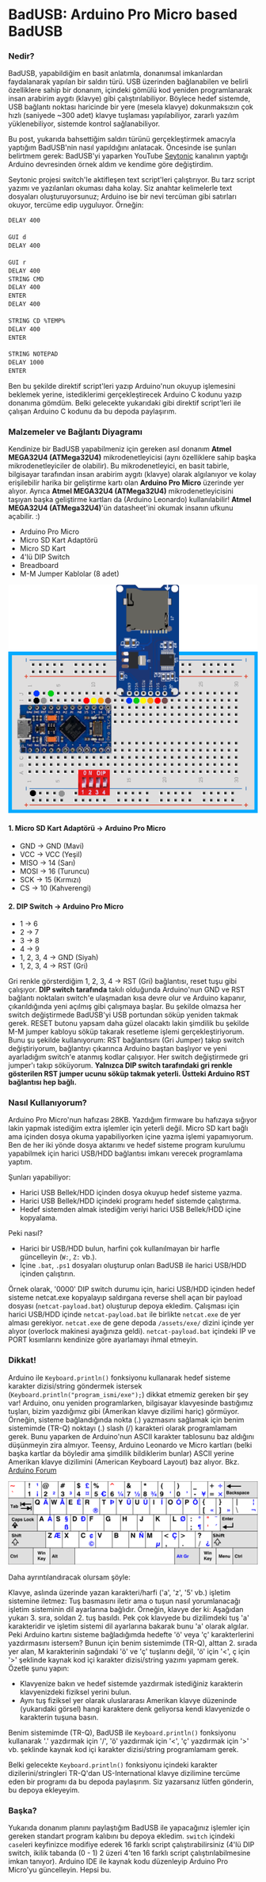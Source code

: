 # BadUSB: Arduino Pro Micro based BadUSB

### **Nedir?**

BadUSB, yapabildiğim en basit anlatımla, donanımsal imkanlardan faydalanarak
yapılan bir saldırı türü. USB üzerinden bağlanabilen ve belirli özelliklere
sahip bir donanım, içindeki gömülü kod yeniden programlanarak insan arabirim
aygıtı (klavye) gibi çalıştırılabiliyor. Böylece hedef sistemde, USB bağlantı
noktası haricinde bir yere (mesela klavye) dokunmaksızın çok hızlı (saniyede
~300 adet) klavye tuşlaması yapılabiliyor, zararlı yazılım yüklenebiliyor,
sistemde kontrol sağlanabiliyor.

Bu post, yukarıda bahsettiğim saldırı türünü gerçekleştirmek amacıyla yaptığım
BadUSB'nin nasıl yapıldığını anlatacak. Öncesinde ise şunları belirtmem gerek:
BadUSB'yi yaparken YouTube
[Seytonic](https://www.youtube.com/channel/UCW6xlqxSY3gGur4PkGPEUeA) kanalının
yaptığı Arduino devresinden örnek aldım ve kendime göre değiştirdim.

Seytonic projesi switch'le aktifleşen text script'leri çalıştırıyor. Bu tarz
script yazımı ve yazılanları okuması daha kolay. Siz anahtar kelimelerle text
dosyaları oluşturuyorsunuz; Arduino ise bir nevi tercüman gibi satırları
okuyor, tercüme edip uyguluyor. Örneğin:

```txt
DELAY 400

GUI d
DELAY 400

GUI r
DELAY 400
STRING CMD
DELAY 400
ENTER
DELAY 400

STRING CD %TEMP%
DELAY 400
ENTER

STRING NOTEPAD
DELAY 1000
ENTER
```

Ben bu şekilde direktif script'leri yazıp Arduino'nun okuyup işlemesini
beklemek yerine, istediklerimi gerçekleştirecek Arduino C kodunu yazıp
donanıma gömdüm. Belki gelecekte yukarıdaki gibi direktif script'leri ile
çalışan Arduino C kodunu da bu depoda paylaşırım.

### **Malzemeler ve Bağlantı Diyagramı**

Kendinize bir BadUSB yapabilmeniz için gereken asıl donanım **Atmel MEGA32U4
(ATMega32U4)** mikrodenetleyicisi (aynı özelliklere sahip başka
mikrodenetleyiciler de olabilir). Bu mikrodenetleyici, en basit tabirle,
bilgisayar tarafından insan arabirim aygıtı (klavye) olarak algılanıyor ve
kolay erişilebilir harika bir geliştirme kartı olan **Arduino Pro Micro**
üzerinde yer alıyor. Ayrıca **Atmel MEGA32U4 (ATMega32U4)**
mikrodenetleyicisini taşıyan başka geliştirme kartları da (Arduino Leonardo)
kullanılabilir! **Atmel MEGA32U4 (ATMega32U4)**'ün datasheet'ini okumak
insanın ufkunu açabilir. :)

+ Arduino Pro Micro
+ Micro SD Kart Adaptörü
+ Micro SD Kart
+ 4'lü DIP Switch
+ Breadboard
+ M-M Jumper Kablolar (8 adet)

![Arduino ProMicro BadUSB](/assets/img/arduino-pro-micro-badusb.png)

#### **1. Micro SD Kart Adaptörü → Arduino Pro Micro**

+ GND  → GND (Mavi)
+ VCC  → VCC (Yeşil)
+ MISO → 14  (Sarı)
+ MOSI → 16  (Turuncu)
+ SCK  → 15  (Kırmızı)
+ CS   → 10  (Kahverengi)

#### **2. DIP Switch → Arduino Pro Micro**

+ 1 → 6
+ 2 → 7
+ 3 → 8
+ 4 → 9
+ 1, 2, 3, 4 → GND (Siyah)
+ 1, 2, 3, 4 → RST (Gri)

Gri renkle görsterdiğim 1, 2, 3, 4 → RST (Gri) bağlantısı, reset tuşu gibi
çalışıyor. **DIP switch tarafında** takılı olduğunda Arduino'nun GND ve RST
bağlantı noktaları switch'e ulaşmadan kısa devre olur ve Arduino kapanır,
çıkarıldığında yeni açılmış gibi çalışmaya başlar. Bu şekilde olmazsa her
switch değiştirmede BadUSB'yi USB portundan söküp yeniden takmak gerek. RESET
butonu yapsam daha güzel olacaktı lakin şimdilik bu şekilde M-M jumper kabloyu
söküp takarak resetleme işlemi gerçekleştiriyorum. Bunu şu şekilde
kullanıyorum: RST bağlantısını (Gri Jumper) takıp switch değiştiriyorum,
bağlantıyı çıkarınca Arduino baştan başlıyor ve yeni ayarladığım switch'e
atanmış kodlar çalışıyor. Her switch değiştirmede gri jumper'ı takıp
söküyorum. **Yalnızca DIP switch tarafındaki gri renkle gösterilen RST jumper
ucunu söküp takmak yeterli. Üstteki Arduino RST bağlantısı hep bağlı.**

### **Nasıl Kullanıyorum?**

Arduino Pro Micro'nun hafızası 28KB. Yazdığım firmware bu hafızaya sığıyor
lakin yapmak istediğim extra işlemler için yeterli değil. Micro SD kart bağlı
ama içinden dosya okuma yapabiliyorken içine yazma işlemi yapamıyorum. Ben de
her iki yönde dosya aktarımı ve hedef sisteme program kurulumu yapabilmek için
harici USB/HDD bağlantısı imkanı verecek programlama yaptım.

Şunları yapabiliyor:

+ Harici USB Bellek/HDD içinden dosya okuyup hedef sisteme yazma.
+ Harici USB Bellek/HDD içindeki programı hedef sistemde çalıştırma.
+ Hedef sistemden almak istediğim veriyi harici USB Bellek/HDD içine kopyalama.

Peki nasıl?

+ Harici bir USB/HDD bulun, harfini çok kullanılmayan bir harfle güncelleyin
  (`W:`, `Z:` vb.).
+ İçine `.bat`, `.ps1` dosyaları oluşturup onları BadUSB ile harici USB/HDD
  içinden çalıştırın.

Örnek olarak, '0000' DIP switch durumu için, harici USB/HDD içinden hedef
sisteme netcat.exe kopyalayıp saldırgana reverse shell açan bir payload
dosyası (`netcat-payload.bat`) oluşturup depoya ekledim. Çalışması için harici
USB/HDD içinde `netcat-payload.bat` ile birlikte `netcat.exe` de yer alması
gerekiyor. `netcat.exe` de gene depoda `/assets/exe/` dizini içinde yer alıyor
(overlock makinesi ayağınıza geldi). `netcat-payload.bat` içindeki IP ve PORT
kısımlarını kendinize göre ayarlamayı ihmal etmeyin.

### **Dikkat!**

Arduino ile `Keyboard.println()` fonksiyonu kullanarak hedef sisteme karakter
dizisi/string göndermek istersek (`Keyboard.println("program_ismi/exe");`)
dikkat etmemiz gereken bir şey var! Arduino, onu yeniden programlarken,
bilgisayar klavyesinde bastığımız tuşları, bizim yazdığımız gibi (Amerikan
klavye dizilimi hariç) görmüyor. Örneğin, sisteme bağlandığında nokta (.)
yazmasını sağlamak için benim sistemimde (TR-Q) noktayı (.) slash (/)
karakteri olarak programlamam gerek. Bunu yaparken de Arduino'nun ASCII
karakter tablosunu baz aldığını düşünmeyin zira almıyor. Teensy, Arduino
Leonardo ve Micro kartları (belki başka kartlar da böyledir ama şimdilik
bildiklerim bunlar) ASCII yerine Amerikan klavye dizilimini (American Keyboard
Layout) baz alıyor. Bkz. [Arduino
Forum](https://forum.arduino.cc/index.php?topic=418813.0)

![Uluslararası Amerikan Klavye Dizilimi](/assets/img/us-international-kb-layout.png)

Daha ayrıntılandıracak olursam şöyle:

Klavye, aslında üzerinde yazan karakteri/harfi ('a', 'z', '5' vb.) işletim
sistemine iletmez: Tuş basmasını iletir ama o tuşun nasıl yorumlanacağı
işletim sisteminin dil ayarlarına bağlıdır. Örneğin, klavye der ki: Aşağıdan
yukarı 3. sıra, soldan 2. tuş basıldı. Pek çok klavyede bu dizilimdeki tuş 'a'
karakteridir ve işletim sistemi dil ayarlarına bakarak bunu 'a' olarak
algılar. Peki Arduino kartını sisteme bağladığımda hedefte 'ö' veya 'ç'
karakterlerini yazdırmasını istersem? Bunun için benim sistemimde (TR-Q),
alttan 2. sırada yer alan, M karakterinin sağındaki 'ö' ve 'ç' tuşlarını
değil, 'ö' için '<', ç için '>' şeklinde kaynak kod içi karakter dizisi/string
yazımı yapmam gerek. Özetle şunu yapın:

+ Klavyenize bakın ve hedef sistemde yazdırmak istediğiniz karakterin
  klavyenizdeki fiziksel yerini bulun.
+ Aynı tuş fiziksel yer olarak uluslararası Amerikan klavye düzeninde
  (yukarıdaki görsel) hangi karaktere denk geliyorsa kendi klavyenizde o
  karakterin tuşuna basın.

Benim sistemimde (TR-Q), BadUSB ile `Keyboard.println()` fonksiyonu kullanarak
'.' yazdırmak için '/', 'ö' yazdırmak için '<', 'ç' yazdırmak için '>' vb.
şeklinde kaynak kod içi karakter dizisi/string programlamam gerek.

Belki gelecekte `Keyboard.println()` fonksiyonu içindeki karakter
dizilerini/stringleri TR-Q'dan US-International klavye dizilimine tercüme eden
bir programı da bu depoda paylaşırım. Siz yazarsanız lütfen gönderin,
bu depoya ekleyeyim.

### **Başka?**

Yukarıda donanım planını paylaştığım BadUSB ile yapacağınız işlemler için
gereken standart program kalıbını bu depoya ekledim. `switch` içindeki
`case`leri keyfinizce modifiye ederek 16 farklı script çalıştırabilirsiniz
(4'lü DIP switch, ikilik tabanda (0 - 1) 2 üzeri 4'ten 16 farklı script
çalıştırılabilmesine imkan tanıyor). Arduino IDE ile kaynak kodu düzenleyip
Arduino Pro Micro'yu güncelleyin. Hepsi bu.

